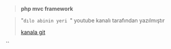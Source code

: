 >**php mvc framework** 

>"`dılo abinin yeri `" youtube kanalı tarafından yazılmıştır
>
>[kanala git](https://www.youtube.com/user/isanbulxit)






``